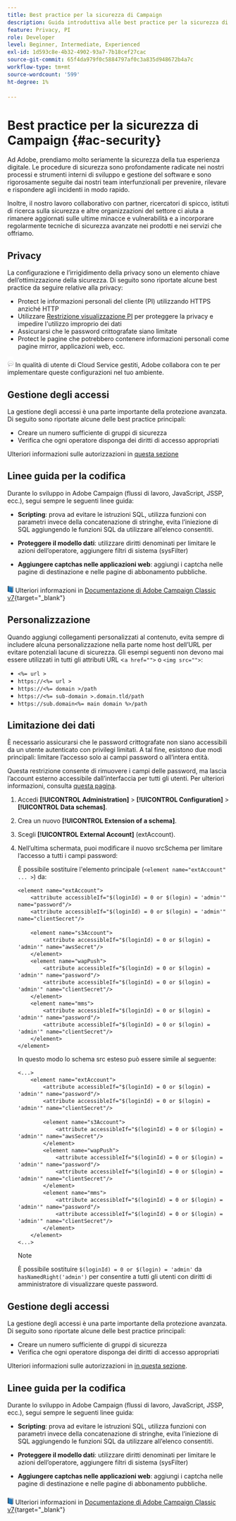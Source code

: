 ```yaml
---
title: Best practice per la sicurezza di Campaign
description: Guida introduttiva alle best practice per la sicurezza di Campaign
feature: Privacy, PI
role: Developer
level: Beginner, Intermediate, Experienced
exl-id: 1d593c8e-4b32-4902-93a7-7b18cef27cac
source-git-commit: 65f4da979f0c5884797af0c3a835d948672b4a7c
workflow-type: tm+mt
source-wordcount: '599'
ht-degree: 1%

---
```


# Best practice per la sicurezza di Campaign {#ac-security}

Ad Adobe, prendiamo molto seriamente la sicurezza della tua esperienza digitale. Le procedure di sicurezza sono profondamente radicate nei nostri processi e strumenti interni di sviluppo e gestione del software e sono rigorosamente seguite dai nostri team interfunzionali per prevenire, rilevare e rispondere agli incidenti in modo rapido.

Inoltre, il nostro lavoro collaborativo con partner, ricercatori di spicco, istituti di ricerca sulla sicurezza e altre organizzazioni del settore ci aiuta a rimanere aggiornati sulle ultime minacce e vulnerabilità e a incorporare regolarmente tecniche di sicurezza avanzate nei prodotti e nei servizi che offriamo.

## Privacy

La configurazione e l’irrigidimento della privacy sono un elemento chiave dell’ottimizzazione della sicurezza. Di seguito sono riportate alcune best practice da seguire relative alla privacy:

* Protect le informazioni personali del cliente (PI) utilizzando HTTPS anziché HTTP
* Utilizzare [Restrizione visualizzazione PI](../dev/restrict-pi-view.md) per proteggere la privacy e impedire l&#39;utilizzo improprio dei dati
* Assicurarsi che le password crittografate siano limitate
* Protect le pagine che potrebbero contenere informazioni personali come pagine mirror, applicazioni web, ecc.

![](../assets/do-not-localize/speech.png)  In qualità di utente di Cloud Service gestiti, Adobe collabora con te per implementare queste configurazioni nel tuo ambiente.


## Gestione degli accessi

La gestione degli accessi è una parte importante della protezione avanzata. Di seguito sono riportate alcune delle best practice principali:

* Creare un numero sufficiente di gruppi di sicurezza
* Verifica che ogni operatore disponga dei diritti di accesso appropriati

Ulteriori informazioni sulle autorizzazioni in [questa sezione](../start/gs-permissions.md)

## Linee guida per la codifica

Durante lo sviluppo in Adobe Campaign (flussi di lavoro, JavaScript, JSSP, ecc.), segui sempre le seguenti linee guida:

* **Scripting**: prova ad evitare le istruzioni SQL, utilizza funzioni con parametri invece della concatenazione di stringhe, evita l’iniezione di SQL aggiungendo le funzioni SQL da utilizzare all’elenco consentiti.

* **Proteggere il modello dati**: utilizzare diritti denominati per limitare le azioni dell’operatore, aggiungere filtri di sistema (sysFilter)

* **Aggiungere captchas nelle applicazioni web**: aggiungi i captcha nelle pagine di destinazione e nelle pagine di abbonamento pubbliche.

![](../assets/do-not-localize/book.png) Ulteriori informazioni in [Documentazione di Adobe Campaign Classic v7](https://experienceleague.adobe.com/docs/campaign-classic/using/installing-campaign-classic/security-privacy/scripting-coding-guidelines.html#installing-campaign-classic){target="_blank"}


## Personalizzazione

Quando aggiungi collegamenti personalizzati al contenuto, evita sempre di includere alcuna personalizzazione nella parte nome host dell’URL per evitare potenziali lacune di sicurezza. Gli esempi seguenti non devono mai essere utilizzati in tutti gli attributi URL &lt;`a href="">` o `<img src="">`:

* `<%= url >`
* `https://<%= url >`
* `https://<%= domain >/path`
* `https://<%= sub-domain >.domain.tld/path`
* `https://sub.domain<%= main domain %>/path`

## Limitazione dei dati

È necessario assicurarsi che le password crittografate non siano accessibili da un utente autenticato con privilegi limitati. A tal fine, esistono due modi principali: limitare l’accesso solo ai campi password o all’intera entità.

Questa restrizione consente di rimuovere i campi delle password, ma lascia l’account esterno accessibile dall’interfaccia per tutti gli utenti. Per ulteriori informazioni, consulta [questa pagina](../dev/restrict-pi-view.md).

1. Accedi **[!UICONTROL Administration]** > **[!UICONTROL Configuration]** > **[!UICONTROL Data schemas]**.

1. Crea un nuovo **[!UICONTROL Extension of a schema]**.

1. Scegli **[!UICONTROL External Account]** (extAccount).

1. Nell’ultima schermata, puoi modificare il nuovo srcSchema per limitare l’accesso a tutti i campi password:

   È possibile sostituire l&#39;elemento principale (`<element name="extAccount" ... >`) da:

   ```
   <element name="extAccount">
       <attribute accessibleIf="$(loginId) = 0 or $(login) = 'admin'" name="password"/>
       <attribute accessibleIf="$(loginId) = 0 or $(login) = 'admin'" name="clientSecret"/>
   
       <element name="s3Account">
           <attribute accessibleIf="$(loginId) = 0 or $(login) = 'admin'" name="awsSecret"/>
       </element>
       <element name="wapPush">
           <attribute accessibleIf="$(loginId) = 0 or $(login) = 'admin'" name="password"/>
           <attribute accessibleIf="$(loginId) = 0 or $(login) = 'admin'" name="clientSecret"/>
       </element>
       <element name="mms">
           <attribute accessibleIf="$(loginId) = 0 or $(login) = 'admin'" name="password"/>
           <attribute accessibleIf="$(loginId) = 0 or $(login) = 'admin'" name="clientSecret"/>
       </element>
   </element>
   ```

   In questo modo lo schema src esteso può essere simile al seguente:

   ```
   <...>
       <element name="extAccount">
           <attribute accessibleIf="$(loginId) = 0 or $(login) = 'admin'" name="password"/>
           <attribute accessibleIf="$(loginId) = 0 or $(login) = 'admin'" name="clientSecret"/>
   
           <element name="s3Account">
               <attribute accessibleIf="$(loginId) = 0 or $(login) = 'admin'" name="awsSecret"/>
           </element>
           <element name="wapPush">
               <attribute accessibleIf="$(loginId) = 0 or $(login) = 'admin'" name="password"/>
               <attribute accessibleIf="$(loginId) = 0 or $(login) = 'admin'" name="clientSecret"/>
           </element>
           <element name="mms">
               <attribute accessibleIf="$(loginId) = 0 or $(login) = 'admin'" name="password"/>
               <attribute accessibleIf="$(loginId) = 0 or $(login) = 'admin'" name="clientSecret"/>
           </element>
       </element>
   <...> 
   ```

   >[!NOTE]
   >
   >È possibile sostituire `$(loginId) = 0 or $(login) = 'admin'` da `hasNamedRight('admin')` per consentire a tutti gli utenti con diritti di amministratore di visualizzare queste password.


## Gestione degli accessi

La gestione degli accessi è una parte importante della protezione avanzata. Di seguito sono riportate alcune delle best practice principali:

* Creare un numero sufficiente di gruppi di sicurezza
* Verifica che ogni operatore disponga dei diritti di accesso appropriati

Ulteriori informazioni sulle autorizzazioni in [in questa sezione](../start/gs-permissions.md).

## Linee guida per la codifica

Durante lo sviluppo in Adobe Campaign (flussi di lavoro, JavaScript, JSSP, ecc.), segui sempre le seguenti linee guida:

* **Scripting**: prova ad evitare le istruzioni SQL, utilizza funzioni con parametri invece della concatenazione di stringhe, evita l’iniezione di SQL aggiungendo le funzioni SQL da utilizzare all’elenco consentiti.

* **Proteggere il modello dati**: utilizzare diritti denominati per limitare le azioni dell’operatore, aggiungere filtri di sistema (sysFilter)

* **Aggiungere captchas nelle applicazioni web**: aggiungi i captcha nelle pagine di destinazione e nelle pagine di abbonamento pubbliche.

![](../assets/do-not-localize/book.png) Ulteriori informazioni in [Documentazione di Adobe Campaign Classic v7](https://experienceleague.adobe.com/docs/campaign-classic/using/installing-campaign-classic/security-privacy/scripting-coding-guidelines.html#installing-campaign-classic){target="_blank"}
